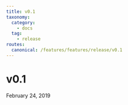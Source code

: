 ```yaml
---
title: v0.1
taxonomy:
  category: 
    - docs
  tag:
    - release
routes:
  canonical: /features/features/release/v0.1
---
```

# v0.1

February 24, 2019